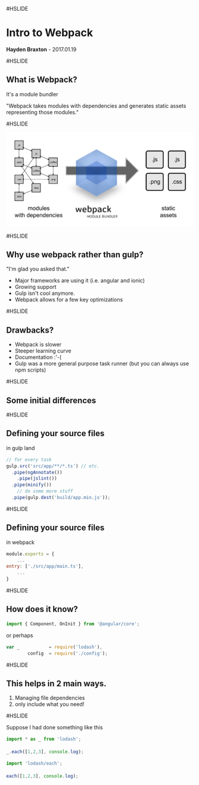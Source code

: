 #HSLIDE

# Intro to Webpack

<span class="primary"><strong>Hayden Braxton</strong></span> - 2017.01.19

#HSLIDE

## What is Webpack?

It's a module bundler <!-- .element: class="fragment" -->

"Webpack takes modules with dependencies and generates static assets representing those modules." <!-- .element: class="fragment" -->


#HSLIDE

![what-is-webpack](images/what-is-webpack.png)


#HSLIDE

## Why use webpack rather than gulp?

"I'm glad you asked that." <!-- .element: class="fragment" -->
- Major frameworks are using it (i.e. angular and ionic) <!-- .element: class="fragment" -->
- Growing support <!-- .element: class="fragment" -->
- Gulp isn't cool anymore. <!-- .element: class="fragment" -->
- Webpack allows for a few key optimizations <!-- .element: class="fragment" -->


#HSLIDE

## Drawbacks?

- Webpack is slower <!-- .element: class="fragment" -->
- Steeper learning curve <!-- .element: class="fragment" -->
- Documentation :'-( <!-- .element: class="fragment" -->
- Gulp was a more general purpose task runner (but you can always use npm scripts) <!-- .element: class="fragment" -->


#HSLIDE

## Some initial differences


#HSLIDE

## Defining your source files

in gulp land

```js
// for every task
gulp.src('src/app/**/*.ts') // etc.
  .pipe(ngAnnotate())
	.pipe(jslint())
  .pipe(minify())
	// do some more stuff
  .pipe(gulp.dest('build/app.min.js'));
```


#HSLIDE

## Defining your source files

in webpack

```js
module.exports = {
	...
entry: ['./src/app/main.ts'],
	...
}
```


#HSLIDE

## How does it know?

```js
import { Component, OnInit } from '@angular/core';
```

or perhaps

```js
var _ 			= require('lodash'),
		config 	= require('./config');
```


#HSLIDE

## This helps in 2 main ways.

1. Managing file dependencies <!-- .element: class="fragment" -->
2. only include what you need! <!-- .element: class="fragment" -->


#HSLIDE

Suppose I had done something like this

```js
import * as _ from 'lodash';

_.each([1,2,3], console.log);
```

```js
import 'lodash/each';

each([1,2,3], console.log);
```
<!-- .element: class="fragment" -->
